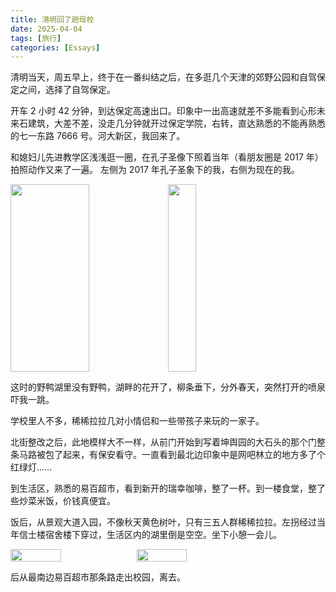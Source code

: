 ```yaml
---
title: 清明回了趟母校
date: 2025-04-04
tags: [旅行]
categories: [Essays]
---
```


清明当天，周五早上，终于在一番纠结之后，在多逛几个天津的郊野公园和自驾保定之间，选择了自驾保定。

开车 2 小时 42 分钟，到达保定高速出口。印象中一出高速就差不多能看到心形未来石建筑，大差不差，没走几分钟就开过保定学院，右转，直达熟悉的不能再熟悉的七一东路 7666 号。河大新区，我回来了。

和媳妇儿先进教学区浅浅逛一圈，在孔子圣像下照着当年（看朋友圈是 2017 年）拍照动作又来了一遍。
左侧为 2017 年孔子圣象下的我，右侧为现在的我。

<div style="display: flex">
  <img src="/images/清明回了趟母校/oldme.jpeg"  width="50%" height="300px">
  <img src="/images/清明回了趟母校/now.jpeg" width="30%" height="300px">
</div>

这时的野鸭湖里没有野鸭，湖畔的花开了，柳条垂下，分外春天，突然打开的喷泉吓我一跳。

学校里人不多，稀稀拉拉几对小情侣和一些带孩子来玩的一家子。

北街整改之后，此地模样大不一样，从前门开始到写着坤舆园的大石头的那个门整条马路被包了起来，有保安看守。一直看到最北边印象中是网吧林立的地方多了个红绿灯……

到生活区，熟悉的易百超市，看到新开的瑞幸咖啡，整了一杯。到一楼食堂，整了些炒菜米饭，价钱真便宜。

饭后，从景观大道入园，不像秋天黄色树叶，只有三五人群稀稀拉拉。左拐经过当年信士楼宿舍楼下穿过，生活区内的湖里倒是空空。坐下小憩一会儿。
<div style="display: flex">
  <img src="/images/清明回了趟母校/door.jpeg"  width="40%">
  <img src="/images/清明回了趟母校/xinshi.jpeg" width="40%">
</div>

后从最南边易百超市那条路走出校园，离去。